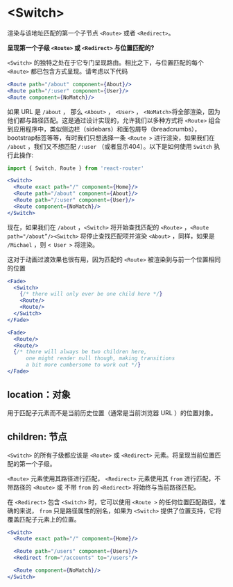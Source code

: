 # &lt;Switch>
渲染与该地址匹配的第一个子节点 `<Route>` 或者 `<Redirect>`。

**呈现第一个子级 `<Route>` 或 `<Redirect>` 与位置匹配的?**

`<Switch>` 的独特之处在于它专门呈现路由。相比之下，与位置匹配的每个 `<Route>` 都已包含方式呈现。请考虑以下代码

```jsx
<Route path="/about" component={About}/>
<Route path="/:user" component={User}/>
<Route component={NoMatch}/>
```

如果 URL 是 `/about` ， 那么 `<About>` ， `<User>` ， `<NoMatch>`将全部渲染，因为他们都与路径匹配。这是通过设计实现的，允许我们以多种方式将 `<Route>` 组合到应用程序中，类似侧边栏（sidebars）和面包屑导（breadcrumbs）， bootstrap标签等等，有时我们只想选择一条 `<Route >` 进行渲染，如果我们在 `/about` ，我们又不想匹配 `/:user` （或者显示404）。以下是如何使用 `Switch` 执行此操作:

```jsx
import { Switch, Route } from 'react-router'

<Switch>
  <Route exact path="/" component={Home}/>
  <Route path="/about" component={About}/>
  <Route path="/:user" component={User}/>
  <Route component={NoMatch}/>
</Switch>
```

现在，如果我们在 `/about` ，`<Switch>` 将开始查找匹配的  `<Route>` ，`<Route path="/about”/><Switch>` 将停止查找匹配项并渲染 `<About>` ，同样，如果是 `/Michael` ，则 `< User >` 将渲染。

这对于动画过渡效果也很有用，因为匹配的 `<Route>` 被渲染到与前一个位置相同的位置

```jsx
<Fade>
  <Switch>
    {/* there will only ever be one child here */}
    <Route/>
    <Route/>
  </Switch>
</Fade>

<Fade>
  <Route/>
  <Route/>
  {/* there will always be two children here,
      one might render null though, making transitions
      a bit more cumbersome to work out */}
</Fade>
```

## location：对象

用于匹配子元素而不是当前历史位置（通常是当前浏览器 URL ）的位置对象。

## children: 节点

`<Switch>` 的所有子级都应该是 `<Route>` 或 `<Redirect>` 元素。将呈现当前位置匹配的第一个子级。

`<Route>` 元素使用其路径进行匹配， `<Redirect>` 元素使用其 `from` 进行匹配，不带路径的 `<Route>` 或
不带 `from` 的 `<Redirect>` 将始终与当前路径匹配。

在 `<Redirect>` 包含 `<Switch>` 时，它可以使用 `<Route >` 的任何位置匹配路径，准确的来说， `from` 只是路径属性的别名，如果为 `<Switch>` 提供了位置支持，它将覆盖匹配子元素上的位置。

```jsx
<Switch>
  <Route exact path="/" component={Home}/>

  <Route path="/users" component={Users}/>
  <Redirect from="/accounts" to="/users"/>

  <Route component={NoMatch}/>
</Switch>
```

